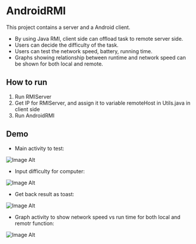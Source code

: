 AndroidRMI
==========
This project contains a server and a Android client.
- By using Java RMI, client side can offload task to remote server side.
- Users can decide the difficulty of the task.
- Users can test the network speed, battery, running time.
- Graphs showing relationship between runtime and network speed can be shown for both local and remote.


How to run
-----------
1. Run RMIServer
2. Get IP for RMIServer, and assign it to variable remoteHost in Utils.java in client side
3. Run AndroidRMI

Demo
------
- Main activity to test:

![Image Alt](https://github.com/skyw932/AndroidRMI/raw/master/Demo/1.png)

- Input difficulty for computer:

![Image Alt](https://github.com/skyw932/AndroidRMI/raw/master/Demo/2.png)

- Get back result as toast:

![Image Alt](https://github.com/skyw932/AndroidRMI/raw/master/Demo/3.png)

- Graph activity to show network speed vs run time for both local and remotr function:

![Image Alt](https://github.com/skyw932/AndroidRMI/raw/master/Demo/4.png)

